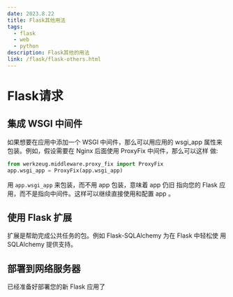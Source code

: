 ```yaml
---
date: 2023.8.22
title: Flask其他用法
tags:
  - flask
  - web
  - python
description: Flask其他的用法
link: /flask/flask-others.html
---
```


# Flask请求

## 集成 WSGI 中间件
如果想要在应用中添加一个 WSGI 中间件，那么可以用应用的 wsgi_app 属性来包装。例如，假设需要在 Nginx 后面使用 ProxyFix 中间件，那么可以这样 做:

```python
from werkzeug.middleware.proxy_fix import ProxyFix
app.wsgi_app = ProxyFix(app.wsgi_app)
```
用 `app.wsgi_app` 来包装，而不用 app 包装，意味着 app 仍旧 指向您的 Flask 应用，而不是指向中间件。这样可以继续直接使用和配置 app 。

## 使用 Flask 扩展
扩展是帮助完成公共任务的包。例如 Flask-SQLAlchemy 为在 Flask 中轻松使 用 SQLAlchemy 提供支持。

## 部署到网络服务器
已经准备好部署您的新 Flask 应用了